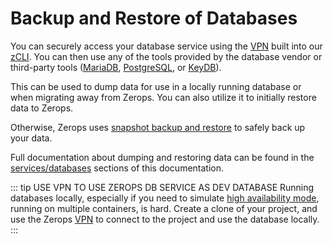 # Backup and Restore of Databases

You can securely access your database service using the [VPN](/documentation/cli/vpn.html) built into our [zCLI](/documentation/cli/installation-authorization.html). You can then use any of the tools provided by the database vendor or third-party tools ([MariaDB](/documentation/services/databases/mariadb.html#how-to-backup-restore-database-data), [PostgreSQL](/documentation/services/databases/postgresql.html#how-to-backup-restore-database-data), or [KeyDB](/documentation/services/databases/keydb.html#how-to-backup-restore-database-data)).

This can be used to dump data for use in a locally running database or when migrating away from Zerops. You can also utilize it to initially restore data to Zerops.

Otherwise, Zerops uses [snapshot backup and restore](/documentation/backup-restore/snapshot-backup.html) to safely back up your data.

Full documentation about dumping and restoring data can be found in the [services/databases](https://dev.mysql.com/doc/refman/8.0/en/mysql.html) sections of this documentation.

::: tip USE VPN TO USE ZEROPS DB SERVICE AS DEV DATABASE
Running databases locally, especially if you need to simulate [high availability mode](/documentation/ha/why-should-i-want-high-availability.html), running on multiple containers, is hard. Create a clone of your project, and use the Zerops [VPN](/documentation/cli/vpn.html) to connect to the project and use the database locally.
:::
